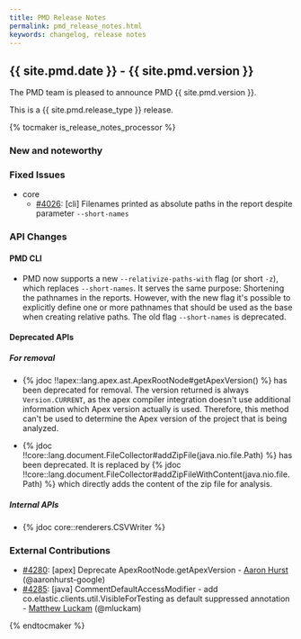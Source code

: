 ```yaml
---
title: PMD Release Notes
permalink: pmd_release_notes.html
keywords: changelog, release notes
---
```


## {{ site.pmd.date }} - {{ site.pmd.version }}

The PMD team is pleased to announce PMD {{ site.pmd.version }}.

This is a {{ site.pmd.release_type }} release.

{% tocmaker is_release_notes_processor %}

### New and noteworthy

### Fixed Issues
* core
  * [#4026](https://github.com/pmd/pmd/issues/4026): \[cli] Filenames printed as absolute paths in the report despite parameter `--short-names`

### API Changes

#### PMD CLI

* PMD now supports a new `--relativize-paths-with` flag (or short `-z`), which replaces `--short-names`.
  It serves the same purpose: Shortening the pathnames in the reports. However, with the new flag it's possible
  to explicitly define one or more pathnames that should be used as the base when creating relative paths.
  The old flag `--short-names` is deprecated.

#### Deprecated APIs

##### For removal

* {% jdoc !!apex::lang.apex.ast.ApexRootNode#getApexVersion() %} has been deprecated for removal. The version returned is
  always `Version.CURRENT`, as the apex compiler integration doesn't use additional information which Apex version
  actually is used. Therefore, this method can't be used to determine the Apex version of the project
  that is being analyzed.

* {% jdoc !!core::lang.document.FileCollector#addZipFile(java.nio.file.Path) %} has been deprecated. It is replaced
  by {% jdoc !!core::lang.document.FileCollector#addZipFileWithContent(java.nio.file.Path) %} which directly adds the
  content of the zip file for analysis.

##### Internal APIs

* {% jdoc core::renderers.CSVWriter %}

### External Contributions
* [#4280](https://github.com/pmd/pmd/pull/4280): \[apex] Deprecate ApexRootNode.getApexVersion - [Aaron Hurst](https://github.com/aaronhurst-google) (@aaronhurst-google)
* [#4285](https://github.com/pmd/pmd/pull/4285): \[java] CommentDefaultAccessModifier - add co.elastic.clients.util.VisibleForTesting as default suppressed annotation - [Matthew Luckam](https://github.com/mluckam) (@mluckam)

{% endtocmaker %}

